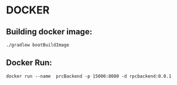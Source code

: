 # DOCKER
## Building docker image:
`./gradlew bootBuildImage`

## Docker Run:
`docker run --name  prcBackend -p 15000:8080 -d rpcbackend:0.0.1`
